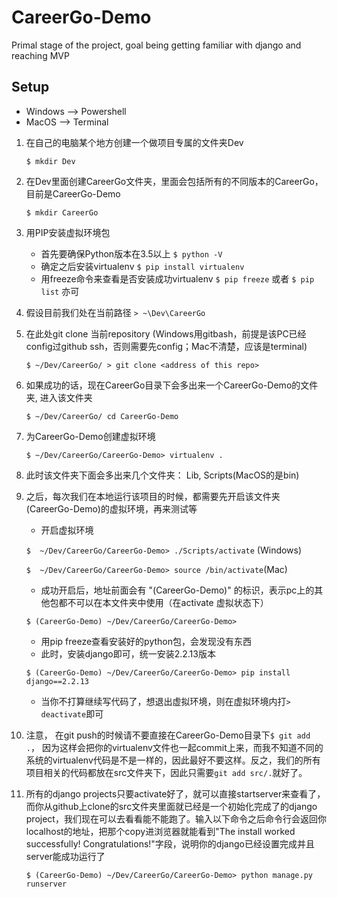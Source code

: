 # CareerGo-Demo
Primal stage of the project, goal being getting familiar with django and reaching MVP

## Setup 
* Windows --> Powershell 
* MacOS --> Terminal 
1. 在自己的电脑某个地方创建一个做项目专属的文件夹Dev

     ```$ mkdir Dev```

2. 在Dev里面创建CareerGo文件夹，里面会包括所有的不同版本的CareerGo，目前是CareerGo-Demo

    ```$ mkdir CareerGo``` 
    
3. 用PIP安装虚拟环境包
    * 首先要确保Python版本在3.5以上
  ```$ python -V```
    * 确定之后安装virtualenv
  ```$ pip install virtualenv```
    * 用freeze命令来查看是否安装成功virtualenv
  ```$ pip freeze``` 或者 ```$ pip list``` 亦可
    
4. 假设目前我们处在当前路径 ```> ~\Dev\CareerGo```

5. 在此处git clone 当前repository (Windows用gitbash，前提是该PC已经config过github ssh，否则需要先config；Mac不清楚，应该是terminal) 

    ```$ ~/Dev/CareerGo/ > git clone <address of this repo>```
    
6. 如果成功的话，现在CareerGo目录下会多出来一个CareerGo-Demo的文件夹, 进入该文件夹
     
    ```$ ~/Dev/CareerGo/ cd CareerGo-Demo```
     
7. 为CareerGo-Demo创建虚拟环境 

    ```$ ~/Dev/CareerGo/CareerGo-Demo> virtualenv .```
    
8. 此时该文件夹下面会多出来几个文件夹： Lib, Scripts(MacOS的是bin)

9. 之后，每次我们在本地运行该项目的时候，都需要先开启该文件夹(CareerGo-Demo)的虚拟环境，再来测试等
     * 开启虚拟环境 
     
     ```$  ~/Dev/CareerGo/CareerGo-Demo> ./Scripts/activate``` (Windows) 
     
     ```$  ~/Dev/CareerGo/CareerGo-Demo> source /bin/activate```(Mac) 
     
     * 成功开启后，地址前面会有 "(CareerGo-Demo)" 的标识，表示pc上的其他包都不可以在本文件夹中使用（在activate 虚拟状态下）
     
     ```$ (CareerGo-Demo) ~/Dev/CareerGo/CareerGo-Demo>```
     * 用pip freeze查看安装好的python包，会发现没有东西 
     * 此时，安装django即可，统一安装2.2.13版本
     
     ```$ (CareerGo-Demo) ~/Dev/CareerGo/CareerGo-Demo> pip install django==2.2.13```
     * 当你不打算继续写代码了，想退出虚拟环境，则在虚拟环境内打```> deactivate```即可
     
10. 注意， 在git push的时候请不要直接在CareerGo-Demo目录下```$ git add .```， 因为这样会把你的virtualenv文件也一起commit上来，而我不知道不同的系统的virtualenv代码是不是一样的，因此最好不要这样。反之，我们的所有项目相关的代码都放在src文件夹下，因此只需要```git add src/.```就好了。

11. 所有的django projects只要activate好了，就可以直接startserver来查看了，而你从github上clone的src文件夹里面就已经是一个初始化完成了的django project，我们现在可以去看看能不能跑了。输入以下命令之后命令行会返回你localhost的地址，把那个copy进浏览器就能看到"The install worked successfully! Congratulations!"字段，说明你的django已经设置完成并且server能成功运行了

    ```$ (CareerGo-Demo) ~/Dev/CareerGo/CareerGo-Demo> python manage.py runserver  ```
    
